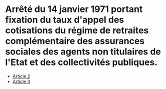 # Arrêté du 14 janvier 1971 portant fixation du taux d'appel des cotisations du régime de retraites complémentaire des assurances sociales des agents non titulaires de l'Etat et des collectivités publiques.

- [Article 2](article-2.md)
- [Article 3](article-3.md)
